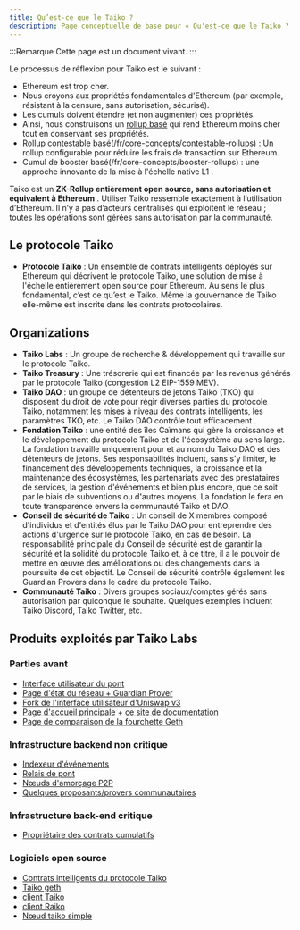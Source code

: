```yaml
---
title: Qu’est-ce que le Taiko ?
description: Page conceptuelle de base pour « Qu'est-ce que le Taiko ? »
---
```


:::Remarque
Cette page est un document vivant.
:::

Le processus de réflexion pour Taiko est le suivant :

- Ethereum est trop cher.
- Nous croyons aux propriétés fondamentales d'Ethereum (par exemple, résistant à la censure, sans autorisation, sécurisé).
- Les cumuls doivent étendre (et non augmenter) ces propriétés.
- Ainsi, nous construisons un [rollup basé](/fr/core-concepts/based-sequencing) qui rend Ethereum moins cher tout en conservant ses propriétés.
- Rollup contestable basé(/fr/core-concepts/contestable-rollups) : Un rollup configurable pour réduire les frais de transaction sur Ethereum.
- Cumul de booster basé(/fr/core-concepts/booster-rollups) : une approche innovante de la mise à l'échelle native L1 .

Taiko est un **ZK-Rollup entièrement open source, sans autorisation et équivalent à Ethereum** . Utiliser Taiko ressemble exactement à l’utilisation d’Ethereum. Il n’y a pas d’acteurs centralisés qui exploitent le réseau ; toutes les opérations sont gérées sans autorisation par la communauté.

## Le protocole Taiko

- **Protocole Taiko** : Un ensemble de contrats intelligents déployés sur Ethereum qui décrivent le protocole Taiko, une solution de mise à l'échelle entièrement open source pour Ethereum. Au sens le plus fondamental, c’est ce qu’est le Taiko. Même la gouvernance de Taiko elle-même est inscrite dans les contrats protocolaires.

## Organizations

- **Taiko Labs** : Un groupe de recherche & développement qui travaille sur le protocole Taiko.
- **Taiko Treasury** : Une trésorerie qui est financée par les revenus générés par le protocole Taiko (congestion L2 EIP-1559 MEV).
- **Taiko DAO** : un groupe de détenteurs de jetons Taiko (TKO) qui disposent du droit de vote pour régir diverses parties du protocole Taiko, notamment les mises à niveau des contrats intelligents, les paramètres TKO, etc. Le Taiko DAO contrôle tout efficacement .
- **Fondation Taiko** : une entité des îles Caïmans qui gère la croissance et le développement du protocole Taiko et de l'écosystème au sens large. La fondation travaille uniquement pour et au nom du Taiko DAO et des détenteurs de jetons. Ses responsabilités incluent, sans s'y limiter, le financement des développements techniques, la croissance et la maintenance des écosystèmes, les partenariats avec des prestataires de services, la gestion d'événements et bien plus encore, que ce soit par le biais de subventions ou d'autres moyens. La fondation le fera en toute transparence envers la communauté Taiko et DAO.
- **Conseil de sécurité de Taiko** : Un conseil de X membres composé d'individus et d'entités élus par le Taiko DAO pour entreprendre des actions d'urgence sur le protocole Taiko, en cas de besoin. La responsabilité principale du Conseil de sécurité est de garantir la sécurité et la solidité du protocole Taiko et, à ce titre, il a le pouvoir de mettre en œuvre des améliorations ou des changements dans la poursuite de cet objectif. Le Conseil de sécurité contrôle également les Guardian Provers dans le cadre du protocole Taiko.
- **Communauté Taiko** : Divers groupes sociaux/comptes gérés sans autorisation par quiconque le souhaite. Quelques exemples incluent Taiko Discord, Taiko Twitter, etc.

## Produits exploités par Taiko Labs

### Parties avant

- [Interface utilisateur du pont](https://bridge.katla.taiko.xyz)
- [Page d'état du réseau + Guardian Prover](https://status.taiko.xyz)
- [Fork de l'interface utilisateur d'Uniswap v3](https://swap.katla.taiko.xyz)
- [Page d'accueil principale](https://taiko.xyz) + [ce site de documentation](https://docs.taiko.xyz)
- [Page de comparaison de la fourchette Geth](https://geth.taiko.xyz)

### Infrastructure backend non critique

- [Indexeur d'événements](/api-reference/event-indexer-api)
- [Relais de pont](/api-reference/bridge-relayer-api)
- [Nœuds d'amorçage P2P](/network-reference/addresses)
- [Quelques proposants/provers communautaires](/network-reference/addresses)

### Infrastructure back-end critique

- [Propriétaire des contrats cumulatifs](/network-reference/addresses)

### Logiciels open source

- [Contrats intelligents du protocole Taiko](https://github.com/taikoxyz/taiko-mono)
- [Taiko geth](https://github.com/taikoxyz/taiko-geth)
- [client Taiko](https://github.com/taikoxyz/taiko-client)
- [client Raiko](https://github.com/taikoxyz/raiko)
- [Nœud taiko simple](https://github.com/taikoxyz/simple-taiko-node)
